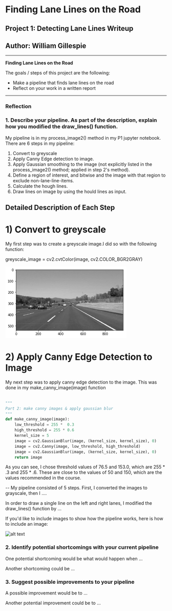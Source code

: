 # **Finding Lane Lines on the Road** 

## Project 1: Detecting Lane Lines Writeup

## Author: William Gillespie

---

**Finding Lane Lines on the Road**

The goals / steps of this project are the following:
* Make a pipeline that finds lane lines on the road
* Reflect on your work in a written report


[//]: # (Image References)

[image1]: ./examples/grayscale.jpg "Grayscale"

[grayscale]: ./intermediate_result_images/1_grayscale.png "MyGrayscaleImage"

[grayscale]: ./intermediate_result_images/1_grayscale.png "MyGrayscaleImage"

---

### Reflection

### 1. Describe your pipeline. As part of the description, explain how you modified the draw_lines() function.

My pipeline is in my process_image2() method in my P1 jupyter notebook.
There are 6 steps in my pipeline:
1) Convert to greyscale
2) Apply Canny Edge detection to image.
3) Apply Gaussian smoothing to the image (not explicitly listed in the process_image2() method; applied in step 2's method).
4) Define a region of interest, and bitwise and the image with that region to exclude non-lane-line-items.
5) Calculate the hough lines.
6) Draw lines on image by using the hould lines as input.

## Detailed Description of Each Step

# 1) Convert to greyscale
My first step was to create a greyscale image.I did so with the following function:

greyscale_image = cv2.cvtColor(image, cv2.COLOR_BGR2GRAY)

![grayscale]

# 2) Apply Canny Edge Detection to Image
My next step was to apply canny edge detection to the image.
This was done in my make_canny_image(image) function

```python

"""
Part 2: make canny images & apply gaussian blur
"""
def make_canny_image(image):
    low_threshold = 255 *  0.3
    high_threshold = 255 * 0.6
    kernel_size = 5
    image = cv2.GaussianBlur(image, (kernel_size, kernel_size), 0)
    image = cv2.Canny(image, low_threshold, high_threshold)
    image = cv2.GaussianBlur(image, (kernel_size, kernel_size), 0)
    return image
```
As you can see, I chose threshold values of 76.5 and 153.0, which are 255 * .3 and 255 * .6.
These are close to the values of 50 and 150, which are the values recommended in the course.



--
My pipeline consisted of 5 steps. First, I converted the images to grayscale, then I .... 

In order to draw a single line on the left and right lanes, I modified the draw_lines() function by ...

If you'd like to include images to show how the pipeline works, here is how to include an image: 

![alt text][image1]


### 2. Identify potential shortcomings with your current pipeline


One potential shortcoming would be what would happen when ... 

Another shortcoming could be ...


### 3. Suggest possible improvements to your pipeline

A possible improvement would be to ...

Another potential improvement could be to ...
